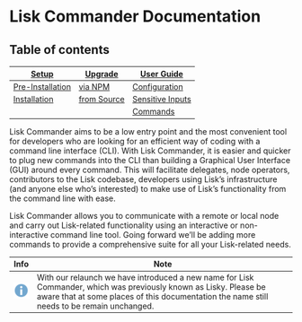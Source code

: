# Lisk Commander Documentation

## Table of contents
|[Setup](setup/setup.md) | [Upgrade](upgrade)  | [User Guide](user-guide/user-guide.md) |
|--- | --- | --- |
|[Pre-Installation](setup/setup.md#pre-installation) | [via NPM](upgrade/upgrade.md#upgrade-lisk-commander-via-npm) | [Configuration](user-guide/user-guide.md) |
|[Installation](setup/setup.md#installation) | [from Source](upgrade/upgrade.md#upgrade-lisk-commander-from-source) | [Sensitive Inputs](user-guide/sensitive-inputs/sensitive-inputs.md) |
| | | [Commands](user-guide/commands/commands.md) |

Lisk Commander aims to be a low entry point and the most convenient tool for developers who are looking for an efficient way of coding with a command line interface (CLI). With Lisk Commander, it is easier and quicker to plug new commands into the CLI than building a Graphical User Interface (GUI) around every command. This will facilitate delegates, node operators, contributors to the Lisk codebase, developers using Lisk’s infrastructure (and anyone else who’s interested) to make use of Lisk’s functionality from the command line with ease.

Lisk Commander allows you to communicate with a remote or local node and carry out Lisk-related functionality using an interactive or non-interactive command line tool. Going forward we’ll be adding more commands to provide a comprehensive suite for all your Lisk-related needs.

Info | Note 
--- | --- 
![info note](info-icon.png "Info Note") | With our relaunch we have introduced a new name for Lisk Commander, which was previously known as Lisky. Please be aware that at some places of this documentation the name still needs to be remain unchanged.
